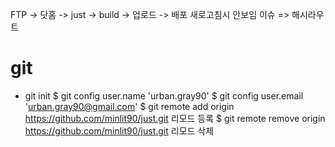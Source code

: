 FTP -> 닷홈 -> just -> build -> 업로드 -> 배포 
새로고침시 안보임 이슈 => 해시라우트 


# git 
- git init
$ git config user.name 'urban.gray90'
$ git config user.email 'urban.gray90@gmail.com'
$ git remote add origin https://github.com/minlit90/just.git 리모드 등록
$ git remote remove origin https://github.com/minlit90/just.git 리모드 삭제